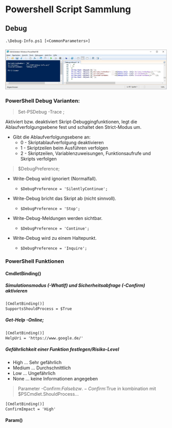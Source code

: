 # Powershell Script Sammlung

## Debug

`.\Debug-Info.ps1 [<CommonParameters>]`
#### ![Screenshot PowerShell Ausgabe](https://github.com/dr-woitschek/spielkiste/blob/master/powershell/Debug-Info_PowerShell-Output.jpg)

### PowerShell Debug Varianten:

> Set-PSDebug -Trace <int>;

Aktiviert bzw. deaktiviert Skript-Debuggingfunktionen, legt die Ablaufverfolgungsebene fest und schaltet den Strict-Modus um.
* Gibt die Ablaufverfolgungsebene an:
  * 0 - Skriptablaufverfolgung deaktivieren
  * 1 - Skriptzeilen beim Ausführen verfolgen
  * 2 - Skriptzeilen, Variablenzuweisungen, Funktionsaufrufe und Skripts verfolgen

> $DebugPreference;

* Write-Debug wird ignoriert (Normalfall).
  * `$DebugPreference = 'SilentlyContinue';`

* Write-Debug bricht das Skript ab (nicht sinnvoll).
  * `$DebugPreference = 'Stop';`

* Write-Debug-Meldungen werden sichtbar.
  * `$DebugPreference = 'Continue';`

* Write-Debug wird zu einem Haltepunkt.
  * `$DebugPreference = 'Inquire';`

### PowerShell Funktionen
#### CmdletBinding()

##### Simulationsmodus (-WhatIf) und Sicherheitsabfrage (-Confirm) aktivieren
```
[CmdletBinding()]
SupportsShouldProcess = $True
```

##### Get-Help <function> -Online;
```
[CmdletBinding()]
HelpUri = 'https://www.google.de/'
```

##### Gefährlichkeit einer Funktion festlegen/Risiko-Level
* High   ... Sehr gefährlich
* Medium ... Durchschnittlich
* Low    ... Ungefährlich
* None   ... keine Informationen angegeben
> Parameter -Confirm:$False bzw. -Confirm:$True in kombination mit $PSCmdlet.ShouldProcess...
```
[CmdletBinding()]
ConfirmImpact = 'High'
```

#### Param()
